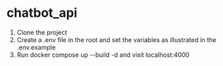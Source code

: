 # chatbot_api

1. Clone the project
2. Create a .env file in the root and set the variables as illustrated in the .env.example
3. Run docker compose up --build -d and visit localhost:4000
